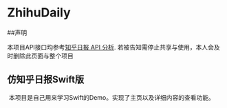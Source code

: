# ZhihuDaily

##声明

本项目API接口均参考[知乎日报 API 分析](https://github.com/izzyleung/ZhihuDailyPurify/wiki/知乎日报-API-分析). 若被告知需停止共享与使用，本人会及时删除此页面与整个项目

## 仿知乎日报Swift版

  本项目是自己用来学习Swift的Demo。实现了主页以及详细内容的查看功能。
